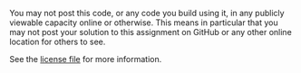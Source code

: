 You may not post this code, or any code you build using it, in any publicly viewable capacity online or otherwise. This means in particular that you may not post your solution to this assignment on GitHub or any other online location for others to see. 

See the [license file](LICENSE.md) for more information.
